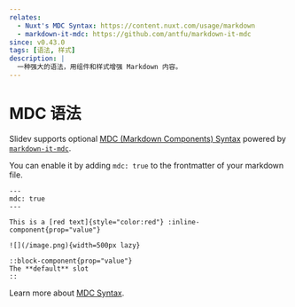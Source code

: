 ```yaml
---
relates:
  - Nuxt's MDC Syntax: https://content.nuxt.com/usage/markdown
  - markdown-it-mdc: https://github.com/antfu/markdown-it-mdc
since: v0.43.0
tags: [语法, 样式]
description: |
  一种强大的语法，用组件和样式增强 Markdown 内容。
---
```


# MDC 语法

Slidev supports optional [MDC (Markdown Components) Syntax](https://content.nuxt.com/usage/markdown) powered by [`markdown-it-mdc`](https://github.com/antfu/markdown-it-mdc).

You can enable it by adding `mdc: true` to the frontmatter of your markdown file.

```mdc
---
mdc: true
---

This is a [red text]{style="color:red"} :inline-component{prop="value"}

![](/image.png){width=500px lazy}

::block-component{prop="value"}
The **default** slot
::
```

Learn more about [MDC Syntax](https://content.nuxt.com/guide/writing/mdc).
